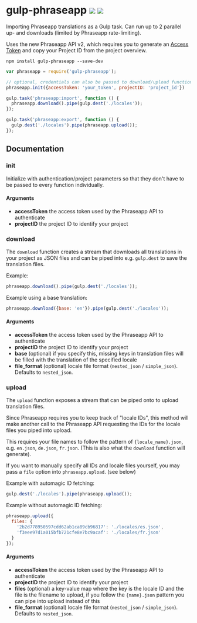 # gulp-phraseapp [![](https://img.shields.io/npm/v/gulp-phraseapp.svg)](https://www.npmjs.com/package/gulp-phraseapp) [![](https://img.shields.io/npm/dt/gulp-phraseapp.svg?maxAge=2592000)](https://www.npmjs.com/package/gulp-phraseapp)

Importing Phraseapp translations as a Gulp task. Can run up to 2 parallel up- and downloads (limited by Phraseapp rate-limiting).

Uses the new Phraseapp API v2, which requires you to generate
an [Access Token](http://docs.phraseapp.com/api/v2/#authentication) and copy your Project ID from the project overview.

```
npm install gulp-phraseapp --save-dev
```

```js
var phraseapp = require('gulp-phraseapp');

// optional, credentials can also be passed to download/upload functions
phraseapp.init({accessToken: 'your_token', projectID: 'project_id'})

gulp.task('phraseapp:import', function () {
  phraseapp.download().pipe(gulp.dest('./locales'));
});

gulp.task('phraseapp:export', function () {
  gulp.dest('./locales').pipe(phraseapp.upload());
});
```

## Documentation

### init

Initialize with authentication/project parameters so that
they don't have to be passed to every function individually.

#### Arguments

- __accessToken__ the access token used by the Phraseapp API to authenticate
- __projectID__ the project ID to identify your project

### download

The `download` function creates a stream that downloads all translations
in your project as JSON files and can be piped into e.g. `gulp.dest` to
save the translation files.

Example:
```js
phraseapp.download().pipe(gulp.dest('./locales'));
```

Example using a base translation:
```js
phraseapp.download({base: 'en'}).pipe(gulp.dest('./locales'));
```

#### Arguments

- __accessToken__ the access token used by the Phraseapp API to authenticate
- __projectID__ the project ID to identify your project
- __base__ (optional) if you specify this, missing keys in translation files will be
filled with the translation of the specified locale
- __file_format__ (optional) locale file format (`nested_json` / `simple_json`). Defaults to `nested_json`.

### upload

The `upload` function exposes a stream that can be piped onto to upload
translation files.

Since Phraseapp requires you to keep track of "locale IDs",
this method will make another call to the Phraseapp API requesting the
IDs for the locale files you piped into upload.

This requires your file names to follow the pattern of `{locale_name}.json`, e.g.
`en.json`, `de.json`, `fr.json`. (This is also what the `download` function will generate).

If you want to manually specify all IDs and locale files yourself, you
may pass a `file` option into `phraseapp.upload`. (see below)

Example with automagic ID fetching:
```js
gulp.dest('./locales').pipe(phraseapp.upload());
```

Example without automagic ID fetching:
```js
phraseapp.upload({
  files: {
    '2b2d778950597cdd62ab1ca89cb96817': './locales/es.json',
    'f3eee97d1a015bfb721cfe8e7bc9acaf': './locales/fr.json'
  }
});
```

#### Arguments

- __accessToken__ the access token used by the Phraseapp API to authenticate
- __projectID__ the project ID to identify your project
- __files__ (optional) a key-value map where the key is the locale ID and the file is the filename
to upload, if you follow the `{name}.json` pattern you can pipe into upload instead of this
- __file_format__ (optional) locale file format (`nested_json` / `simple_json`). Defaults to `nested_json`.
